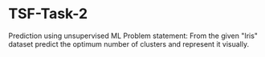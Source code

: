 # TSF-Task-2
Prediction using unsupervised ML
Problem statement: From the given "Iris" dataset predict the optimum number of clusters and represent it
visually. 
